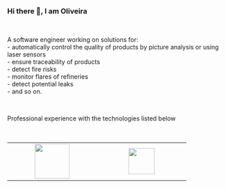 ### Hi there 👋, I am Oliveira

<br/>

<p>A software engineer working on solutions for:<br/>
- automatically control the quality of products by picture analysis or using laser sensors<br/>
- ensure traceability of products<br/>
- detect fire risks<br/>
- monitor flares of refineries<br/>
- detect potential leaks<br/>
- and so on.</p>
<br/>
<p>Professional experience with the technologies listed below</p>
<br/>

<table width="100">
<tr/>
    <td align='center' width="190">
        <img src="https://cdn.worldvectorlogo.com/logos/opengl-1.svg" width="80">
    </td>
    <td align='center' width="190">
        <img src="https://upload.wikimedia.org/wikipedia/commons/1/16/Simple_DirectMedia_Layer%2C_Logo.svg" width="60">
    </td>
</table>
